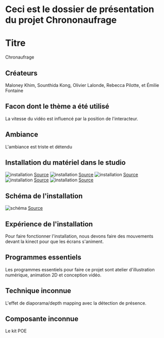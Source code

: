 # Ceci est le dossier de présentation du projet Chrononaufrage

# Titre
Chronaufrage

## Créateurs
Maloney Khim, Sounthida Kong, Olivier Lalonde, Rebecca Pilotte, et Émilie Fontaine

## Facon dont le thème a été utilisé
La vitesse du vidéo est influencé par la position de l'interacteur.
## Ambiance
L'ambiance est triste et détendu

## Installation du matériel dans le studio
![installation](medias_chrononaufrage/installation.jpg)
[Source](https://tim-montmorency.com/2022/projets/Chronaufrage/docs/web/index.html)
![installation](medias_chrononaufrage/installation_2.jpg)
[Source](https://tim-montmorency.com/2022/projets/Chronaufrage/docs/web/index.html)
![installation](medias_chrononaufrage/installation_3.jpg)
[Source](https://tim-montmorency.com/2022/projets/Chronaufrage/docs/web/index.html)
![installation](medias_chrononaufrage/installation_4.jpg)
[Source](https://tim-montmorency.com/2022/projets/Chronaufrage/docs/web/index.html)
![installation](medias_chrononaufrage/installation_5.jpg)
[Source](https://tim-montmorency.com/2022/projets/Chronaufrage/docs/web/index.html)

## Schéma de l'installation
![schéma](medias_chrononaufrage/schéma_2.png)
[Source](https://tim-montmorency.com/2022/projets/Chronaufrage/docs/web/index.html)

## Expérience de l'installation
Pour faire fonctionner l'installation, nous devons faire des mouvements devant la kinect pour que les écrans s'animent.

## Programmes essentiels
Les programmes essentiels pour faire ce projet sont atelier d'illustration numérique, animation 2D et conception vidéo.

## Technique inconnue
L'effet de diaporama/depth mapping avec la détection de présence.

## Composante inconnue
Le kit POE
